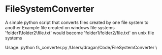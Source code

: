 # FileSystemConverter

A simple python script that converts files created by one file system to another
Example file created on windows file systems 'folder1\folder2\file.txt' 
would become 'folder1/folder2/file.txt' on unix file systems

Usage: 
  python fs_converter.py /Users/dragan/Code/FileSystemConverter \\
